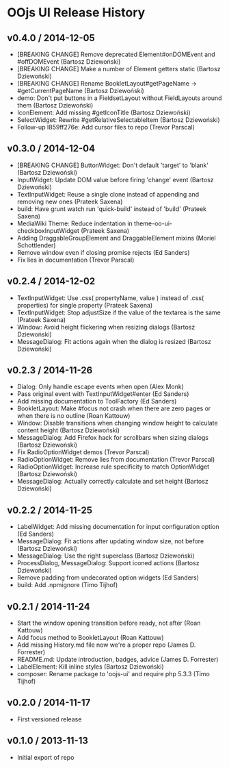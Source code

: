 # OOjs UI Release History

## v0.4.0 / 2014-12-05
* [BREAKING CHANGE] Remove deprecated Element#onDOMEvent and #offDOMEvent (Bartosz Dziewoński)
* [BREAKING CHANGE] Make a number of Element getters static (Bartosz Dziewoński)
* [BREAKING CHANGE] Rename BookletLayout#getPageName → #getCurrentPageName (Bartosz Dziewoński)
* demo: Don't put buttons in a FieldsetLayout without FieldLayouts around them (Bartosz Dziewoński)
* IconElement: Add missing #getIconTitle (Bartosz Dziewoński)
* SelectWidget: Rewrite #getRelativeSelectableItem (Bartosz Dziewoński)
* Follow-up I859ff276e: Add cursor files to repo (Trevor Parscal)

## v0.3.0 / 2014-12-04
* [BREAKING CHANGE] ButtonWidget: Don't default 'target' to 'blank' (Bartosz Dziewoński)
* InputWidget: Update DOM value before firing 'change' event (Bartosz Dziewoński)
* TextInputWidget: Reuse a single clone instead of appending and removing new ones (Prateek Saxena)
* build: Have grunt watch run 'quick-build' instead of 'build' (Prateek Saxena)
* MediaWiki Theme: Reduce indentation in theme-oo-ui-checkboxInputWidget (Prateek Saxena)
* Adding DraggableGroupElement and DraggableElement mixins (Moriel Schottlender)
* Remove window even if closing promise rejects (Ed Sanders)
* Fix lies in documentation (Trevor Parscal)

## v0.2.4 / 2014-12-02
* TextInputWidget: Use .css( propertyName, value ) instead of .css( properties) for single property (Prateek Saxena)
* TextInputWidget: Stop adjustSize if the value of the textarea is the same (Prateek Saxena)
* Window: Avoid height flickering when resizing dialogs (Bartosz Dziewoński)
* MessageDialog: Fit actions again when the dialog is resized (Bartosz Dziewoński)

## v0.2.3 / 2014-11-26
* Dialog: Only handle escape events when open (Alex Monk)
* Pass original event with TextInputWidget#enter (Ed Sanders)
* Add missing documentation to ToolFactory (Ed Sanders)
* BookletLayout: Make #focus not crash when there are zero pages or when there is no outline (Roan Kattouw)
* Window: Disable transitions when changing window height to calculate content height (Bartosz Dziewoński)
* MessageDialog: Add Firefox hack for scrollbars when sizing dialogs (Bartosz Dziewoński)
* Fix RadioOptionWidget demos (Trevor Parscal)
* RadioOptionWidget: Remove lies from documentation (Trevor Parscal)
* RadioOptionWidget: Increase rule specificity to match OptionWidget (Bartosz Dziewoński)
* MessageDialog: Actually correctly calculate and set height (Bartosz Dziewoński)

## v0.2.2 / 2014-11-25
* LabelWidget: Add missing documentation for input configuration option (Ed Sanders)
* MessageDialog: Fit actions after updating window size, not before (Bartosz Dziewoński)
* MessageDialog: Use the right superclass (Bartosz Dziewoński)
* ProcessDialog, MessageDialog: Support iconed actions (Bartosz Dziewoński)
* Remove padding from undecorated option widgets (Ed Sanders)
* build: Add .npmignore (Timo Tijhof)

## v0.2.1 / 2014-11-24
* Start the window opening transition before ready, not after (Roan Kattouw)
* Add focus method to BookletLayout (Roan Kattouw)
* Add missing History.md file now we're a proper repo (James D. Forrester)
* README.md: Update introduction, badges, advice (James D. Forrester)
* LabelElement: Kill inline styles (Bartosz Dziewoński)
* composer: Rename package to 'oojs-ui' and require php 5.3.3 (Timo Tijhof)

## v0.2.0 / 2014-11-17
* First versioned release

## v0.1.0 / 2013-11-13
* Initial export of repo
